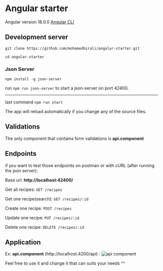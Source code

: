 # Angular starter

Angular version 18.0.0 [Angular CLI](https://github.com/angular/angular-cli)

## Development server

`git clone https://github.com/mohamedbirali/angular-starter.git`

`cd angular-starter`

### Json Server

`npm install -g json-server`

run `npm run json-server` to start a json-server on port 42400.

---

last command `npm run start`

The app will reload automatically if you change any of the source files.

## Validations

The only component that contains form validations is **api.component**

## Endpoints

if you want to test those endpoints on postman or with cURL (after running the json server):

Base url: **http://localhost:42400/**

Get all recipes:
`GET /recipes`

Get one recipe(search):
`GET /recipes/:id`

Create one recipe:
`POST /recipes`

Update one recipe:
`PUT /recipes/:id`

Delete one recipe:
`DELETE /recipes/:id`

## Application

Ex: **api.component** (http://localhost:4200/api) :
![api component](https://github.com/mohamedbirali/angular-starter/blob/main/docs/api.component.png?raw=true)

Feel free to use it and change it that can suits your needs ^^
